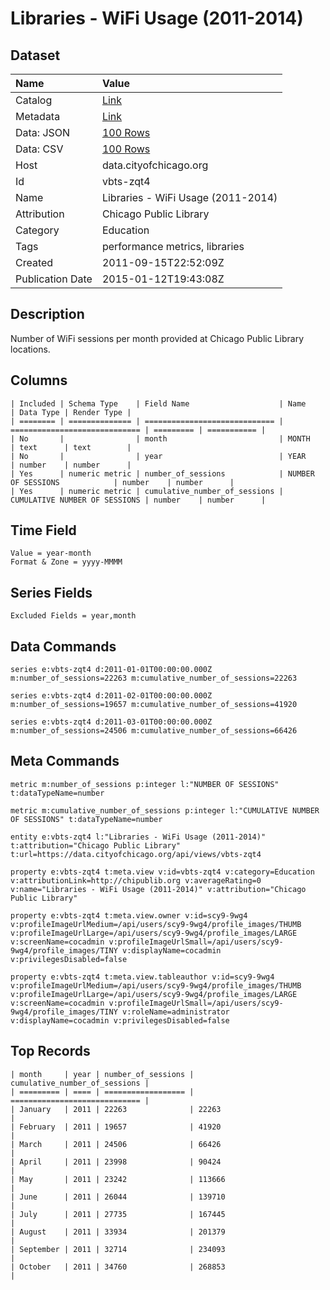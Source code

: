 # Libraries - WiFi Usage (2011-2014)

## Dataset

| Name | Value |
| :--- | :---- |
| Catalog | [Link](https://catalog.data.gov/dataset/libraries-wifi-usage-2011-2014) |
| Metadata | [Link](https://data.cityofchicago.org/api/views/vbts-zqt4) |
| Data: JSON | [100 Rows](https://data.cityofchicago.org/api/views/vbts-zqt4/rows.json?max_rows=100) |
| Data: CSV | [100 Rows](https://data.cityofchicago.org/api/views/vbts-zqt4/rows.csv?max_rows=100) |
| Host | data.cityofchicago.org |
| Id | vbts-zqt4 |
| Name | Libraries - WiFi Usage (2011-2014) |
| Attribution | Chicago Public Library |
| Category | Education |
| Tags | performance metrics, libraries |
| Created | 2011-09-15T22:52:09Z |
| Publication Date | 2015-01-12T19:43:08Z |

## Description

Number of WiFi sessions per month provided at Chicago Public Library locations.

## Columns

```ls
| Included | Schema Type    | Field Name                    | Name                          | Data Type | Render Type |
| ======== | ============== | ============================= | ============================= | ========= | =========== |
| No       |                | month                         | MONTH                         | text      | text        |
| No       |                | year                          | YEAR                          | number    | number      |
| Yes      | numeric metric | number_of_sessions            | NUMBER OF SESSIONS            | number    | number      |
| Yes      | numeric metric | cumulative_number_of_sessions | CUMULATIVE NUMBER OF SESSIONS | number    | number      |
```

## Time Field

```ls
Value = year-month
Format & Zone = yyyy-MMMM
```

## Series Fields

```ls
Excluded Fields = year,month
```

## Data Commands

```ls
series e:vbts-zqt4 d:2011-01-01T00:00:00.000Z m:number_of_sessions=22263 m:cumulative_number_of_sessions=22263

series e:vbts-zqt4 d:2011-02-01T00:00:00.000Z m:number_of_sessions=19657 m:cumulative_number_of_sessions=41920

series e:vbts-zqt4 d:2011-03-01T00:00:00.000Z m:number_of_sessions=24506 m:cumulative_number_of_sessions=66426
```

## Meta Commands

```ls
metric m:number_of_sessions p:integer l:"NUMBER OF SESSIONS" t:dataTypeName=number

metric m:cumulative_number_of_sessions p:integer l:"CUMULATIVE NUMBER OF SESSIONS" t:dataTypeName=number

entity e:vbts-zqt4 l:"Libraries - WiFi Usage (2011-2014)" t:attribution="Chicago Public Library" t:url=https://data.cityofchicago.org/api/views/vbts-zqt4

property e:vbts-zqt4 t:meta.view v:id=vbts-zqt4 v:category=Education v:attributionLink=http://chipublib.org v:averageRating=0 v:name="Libraries - WiFi Usage (2011-2014)" v:attribution="Chicago Public Library"

property e:vbts-zqt4 t:meta.view.owner v:id=scy9-9wg4 v:profileImageUrlMedium=/api/users/scy9-9wg4/profile_images/THUMB v:profileImageUrlLarge=/api/users/scy9-9wg4/profile_images/LARGE v:screenName=cocadmin v:profileImageUrlSmall=/api/users/scy9-9wg4/profile_images/TINY v:displayName=cocadmin v:privilegesDisabled=false

property e:vbts-zqt4 t:meta.view.tableauthor v:id=scy9-9wg4 v:profileImageUrlMedium=/api/users/scy9-9wg4/profile_images/THUMB v:profileImageUrlLarge=/api/users/scy9-9wg4/profile_images/LARGE v:screenName=cocadmin v:profileImageUrlSmall=/api/users/scy9-9wg4/profile_images/TINY v:roleName=administrator v:displayName=cocadmin v:privilegesDisabled=false
```

## Top Records

```ls
| month     | year | number_of_sessions | cumulative_number_of_sessions | 
| ========= | ==== | ================== | ============================= | 
| January   | 2011 | 22263              | 22263                         | 
| February  | 2011 | 19657              | 41920                         | 
| March     | 2011 | 24506              | 66426                         | 
| April     | 2011 | 23998              | 90424                         | 
| May       | 2011 | 23242              | 113666                        | 
| June      | 2011 | 26044              | 139710                        | 
| July      | 2011 | 27735              | 167445                        | 
| August    | 2011 | 33934              | 201379                        | 
| September | 2011 | 32714              | 234093                        | 
| October   | 2011 | 34760              | 268853                        | 
```